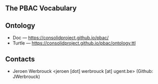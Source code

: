 ## The PBAC Vocabulary

## Ontology

* Doc — https://consolidproject.github.io/pbac/
* Turtle — https://consolidproject.github.io/pbac/ontology.ttl

## Contacts

* Jeroen Werbrouck <jeroen [dot] werbrouck [at] ugent.be> (Github: JWerbrouck)

